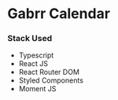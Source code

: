 # Gabrr Calendar

### Stack Used

- Typescript
- React JS
- React Router DOM
- Styled Components
- Moment JS
